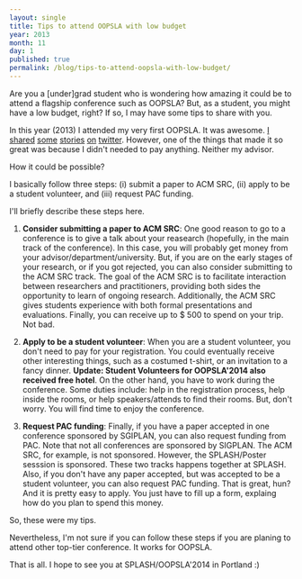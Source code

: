 ```yaml
---
layout: single
title: Tips to attend OOPSLA with low budget
year: 2013
month: 11
day: 1
published: true
permalink: /blog/tips-to-attend-oopsla-with-low-budget/
---
```


Are you a [under]grad student who is wondering how amazing it could be to attend a flagship conference such as OOPSLA? But, as a student, you might have a low budget, right? If so, I may have some tips to share with you.

In this year (2013) I attended my very first OOPSLA. It was awesome. [I](https://twitter.com/gustavopinto/status/394562681253810176) [shared](https://twitter.com/gustavopinto/status/395050744291659776) [some](https://twitter.com/gustavopinto/status/395210719022436352) [stories](https://twitter.com/gustavopinto/status/395683470971641856) [on](https://twitter.com/gustavopinto/status/396020564361371648) [twitter](https://twitter.com/gustavopinto/status/396021132479827969). However, one of the things that made it so great was because I didn't needed to pay anything. Neither my advisor.

How it could be possible?

I basically follow three steps: (i) submit a paper to ACM SRC, (ii) apply to be a student volunteer, and (iii) request PAC funding.

I'll briefly describe these steps here.

1. **Consider submitting a paper to ACM SRC**: One good reason to go to a conference is to give a talk about your reasearch (hopefully, in the main track of the conference). In this case, you will probably get money from your advisor/department/university. But, if you are on the early stages of your research, or if you got rejected, you can also consider submitting to the ACM SRC track. The goal of the ACM SRC is to facilitate interaction between researchers and practitioners, providing both sides the opportunity to learn of ongoing research. Additionally, the ACM SRC gives students experience with both formal presentations and evaluations. Finally, you can receive up to $ 500 to spend on your trip. Not bad.

2. **Apply to be a student volunteer**: When you are a student volunteer, you don't need to pay for your registration. You could eventually receive other interesting things, such as a costumed t-shirt, or an invitation to a fancy dinner. **Update: Student Volunteers for OOPSLA'2014 also received free hotel**. On the other hand, you have to work during the conference. Some duties include: help in the registration process, help inside the rooms, or help speakers/attends to find their rooms. But, don't worry. You will find time to enjoy the conference.

3. **Request PAC funding**: Finally, if you have a paper accepted in one conference sponsored by SGIPLAN, you can also request funding from PAC. Note that not all conferences are sponsored by SIGPLAN. The ACM SRC, for example, is not sponsored. However, the SPLASH/Poster sesssion is sponsored. These two tracks happens together at SPLASH. Also, if you don't have any paper accepted, but was accepted to be a student volunteer, you can also request PAC funding. That is great, hun? And it is pretty easy to apply. You just have to fill up a form, explaing how do you plan to spend this money.

So, these were my tips.

Nevertheless, I'm not sure if you can follow these steps if you are planing to attend other top-tier conference. It works for OOPSLA.

That is all. I hope to see you at SPLASH/OOPSLA'2014 in Portland :)
